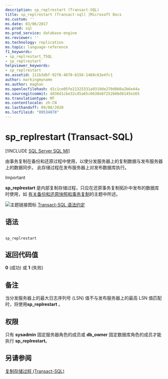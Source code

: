 ```yaml
---
description: sp_replrestart (Transact-SQL)
title: sp_replrestart (Transact-sql) |Microsoft Docs
ms.custom: ''
ms.date: 03/06/2017
ms.prod: sql
ms.prod_service: database-engine
ms.reviewer: ''
ms.technology: replication
ms.topic: language-reference
f1_keywords:
- sp_replrestart_TSQL
- sp_replrestart
helpviewer_keywords:
- sp_replrestart
ms.assetid: 111b3dbf-92f8-4670-b156-1468c63e4fc1
author: markingmyname
ms.author: maghan
ms.openlocfilehash: d1c1ce05fe21325331a9319de270d860a2b6e44a
ms.sourcegitcommit: dd36d1cbe32cd5a65c6638e8f252b0bd8145e165
ms.translationtype: MT
ms.contentlocale: zh-CN
ms.lasthandoff: 09/08/2020
ms.locfileid: "89534878"
---
```

# <a name="sp_replrestart-transact-sql"></a>sp_replrestart (Transact-SQL)
[!INCLUDE [SQL Server SQL MI](../../includes/applies-to-version/sql-asdbmi.md)]

  由事务复制在备份和还原过程中使用，以使分发服务器上的复制数据与发布服务器上的数据同步。 此存储过程在发布服务器上对发布数据库执行。  
  
> [!IMPORTANT]  
>  **sp_replrestart** 是内部复制存储过程，只应在还原事务复制拓扑中发布的数据库时使用，如 [有关备份和还原快照和事务复制](../../relational-databases/replication/administration/strategies-for-backing-up-and-restoring-snapshot-and-transactional-replication.md)的主题中所述。  
  
 ![主题链接图标](../../database-engine/configure-windows/media/topic-link.gif "“主题链接”图标") [Transact-SQL 语法约定](../../t-sql/language-elements/transact-sql-syntax-conventions-transact-sql.md)  
  
## <a name="syntax"></a>语法  
  
```  
  
sp_replrestart  
```  
  
## <a name="return-code-values"></a>返回代码值  
 **0** (成功) 或 **1** (失败)   
  
## <a name="remarks"></a>备注  
 当分发服务器上的最大日志序列号 (LSN) 值不与发布服务器上的最高 LSN 值匹配时，将使用**sp_replrestart** 。  
  
## <a name="permissions"></a>权限  
 只有 **sysadmin** 固定服务器角色的成员或 **db_owner** 固定数据库角色的成员才能执行 **sp_replrestart**。  
  
## <a name="see-also"></a>另请参阅  
 [复制存储过程 (Transact-SQL)](../../relational-databases/system-stored-procedures/replication-stored-procedures-transact-sql.md)  
  
  
